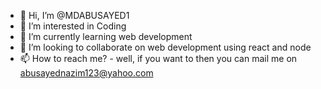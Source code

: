 - 👋 Hi, I’m @MDABUSAYED1
- 👀 I’m interested in Coding
- 🌱 I’m currently learning web development
- 💞️ I’m looking to collaborate on web development using react and node 
- 📫 How to reach me? - well, if you want to then you can mail me on abusayednazim123@yahoo.com  

<!---
MDABUSAYED1/MDABUSAYED1 is a ✨ special ✨ repository because its `README.md` (this file) appears on your GitHub profile.
You can click the Preview link to take a look at your changes.
--->
